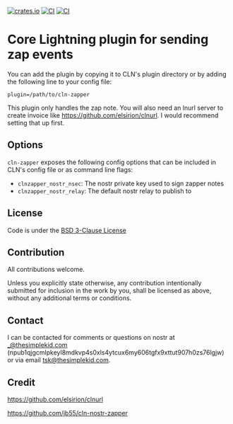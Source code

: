 [![crates.io](https://img.shields.io/crates/v/cln-zapper.svg)](https://crates.io/crates/cln-zapper)
[![CI](https://github.com/thesimplekid/cln-zapper-rs/actions/workflows/lint.yml/badge.svg)](https://github.com/thesimplekid/cln-zapper-rs/actions/workflows/lint.yml)
[![CI](https://github.com/thesimplekid/cln-zapper-rs/actions/workflows/test.yml/badge.svg)](https://github.com/thesimplekid/cln-zapper-rs/actions/workflows/test.yml)

# Core Lightning plugin for sending zap events

You can add the plugin by copying it to CLN's plugin directory or by adding the following line to your config file:

```
plugin=/path/to/cln-zapper
```

This plugin only handles the zap note. You will also need an lnurl server to create invoice like https://github.com/elsirion/clnurl. I would recommend setting that up first.


## Options
`cln-zapper` exposes the following config options that can be included in CLN's config file or as command line flags:
* `clnzapper_nostr_nsec`: The nostr private key used to sign zapper notes
* `clnzapper_nostr_relay`: The default nostr relay to publish to

## License

Code is under the [BSD 3-Clause License](LICENSE-BSD-3)

## Contribution

All contributions welcome.

Unless you explicitly state otherwise, any contribution intentionally submitted for inclusion in the work by you, shall be licensed as above, without any additional terms or conditions.

## Contact

I can be contacted for comments or questions on nostr at _@thesimplekid.com (npub1qjgcmlpkeyl8mdkvp4s0xls4ytcux6my606tgfx9xttut907h0zs76lgjw) or via email tsk@thesimplekid.com.


## Credit
https://github.com/elsirion/clnurl

https://github.com/jb55/cln-nostr-zapper
